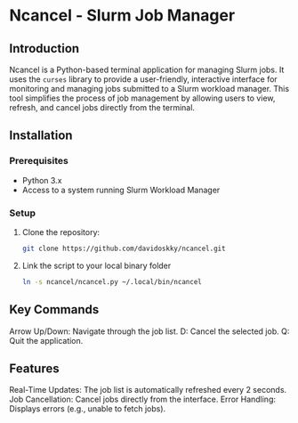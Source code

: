 # Ncancel - Slurm Job Manager

## Introduction
Ncancel is a Python-based terminal application for managing Slurm jobs. It uses the `curses` library to provide a user-friendly, interactive interface for monitoring and managing jobs submitted to a Slurm workload manager. This tool simplifies the process of job management by allowing users to view, refresh, and cancel jobs directly from the terminal.

## Installation

### Prerequisites
- Python 3.x
- Access to a system running Slurm Workload Manager

### Setup
1. Clone the repository:
   ```bash
   git clone https://github.com/davidoskky/ncancel.git
   ```
2. Link the script to your local binary folder 
    ```bash
    ln -s ncancel/ncancel.py ~/.local/bin/ncancel
    ```

## Key Commands
Arrow Up/Down: Navigate through the job list.
D: Cancel the selected job.
Q: Quit the application.

## Features
Real-Time Updates: The job list is automatically refreshed every 2 seconds.
Job Cancellation: Cancel jobs directly from the interface.
Error Handling: Displays errors (e.g., unable to fetch jobs).
